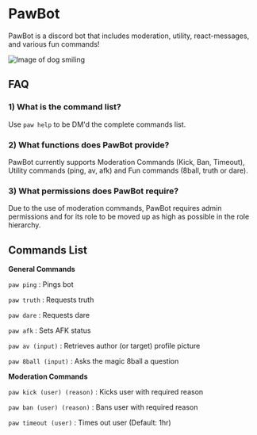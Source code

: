 # PawBot
PawBot is a discord bot that includes moderation, utility, react-messages, and various fun commands! 

![Image of dog smiling](https://i.imgur.com/Wfm9pl8.png)
 
 ## **FAQ**
 
 ### **1) What is the command list?**
 
   Use `paw help` to be DM'd the complete commands list.
    
 ### **2) What functions does PawBot provide?**
 
   PawBot currently supports Moderation Commands (Kick, Ban, Timeout), Utility commands (ping, av, afk) and Fun commands (8ball, truth or dare).

 ### **3) What permissions does PawBot require?**
 
   Due to the use of moderation commands, PawBot requires admin permissions and for its role to be moved up as high as possible in the role hierarchy.
   
## Commands List

**General Commands**

`paw ping` : Pings bot

`paw truth` : Requests truth


`paw dare` : Requests dare


`paw afk` : Sets AFK status


`paw av (input)` : Retrieves author (or target) profile picture


`paw 8ball (input)` : Asks the magic 8ball a question

**Moderation Commands**

`paw kick (user) (reason)` : Kicks user with required reason

`paw ban (user) (reason)` : Bans user with required reason

`paw timeout (user)` : Times out user (Default: 1hr)
